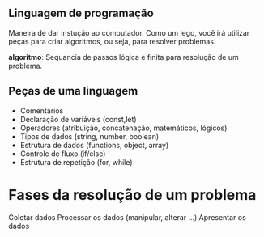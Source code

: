 ## Linguagem de programação

Maneira de dar instução ao computador.
Como  um lego, você irá utilizar peças para criar algoritmos, ou seja, para resolver problemas.

**algoritmo**: Sequancia de passos lógica e finita para resolução de um problema.

## Peças de uma linguagem

- Comentários
- Declaração de variáveis (const,let)
- Operadores (atribuição, concatenação, matemáticos, lógicos)
- Tipos de dados (string, number, boolean)
- Estrutura de dados (functions, object, array)
- Controle de fluxo (if/else)
- Estrutura de repetição (for, while)

# Fases da resolução de um problema

Coletar dados
Processar os dados (manipular, alterar ...)
Apresentar os dados